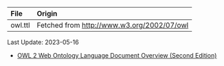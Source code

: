 | File                              | Origin                                                                            |
|:----------------------------------|:----------------------------------------------------------------------------------|
| owl.ttl                           | Fetched from <http://www.w3.org/2002/07/owl>                                      |

Last Update: 2023-05-16

* [OWL 2 Web Ontology Language Document Overview (Second Edition)](https://www.w3.org/TR/2012/REC-owl2-overview-20121211/)
